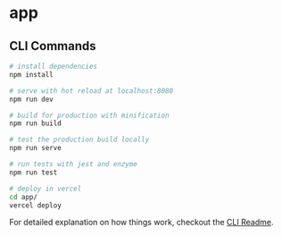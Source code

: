 # app

## CLI Commands

```bash
# install dependencies
npm install

# serve with hot reload at localhost:8080
npm run dev

# build for production with minification
npm run build

# test the production build locally
npm run serve

# run tests with jest and enzyme
npm run test

# deploy in vercel
cd app/
vercel deploy
```

For detailed explanation on how things work, checkout the [CLI Readme](https://github.com/developit/preact-cli/blob/master/README.md).
